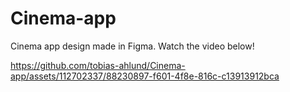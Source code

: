 # Cinema-app
Cinema app design made in Figma. Watch the video below!

https://github.com/tobias-ahlund/Cinema-app/assets/112702337/88230897-f601-4f8e-816c-c13913912bca

